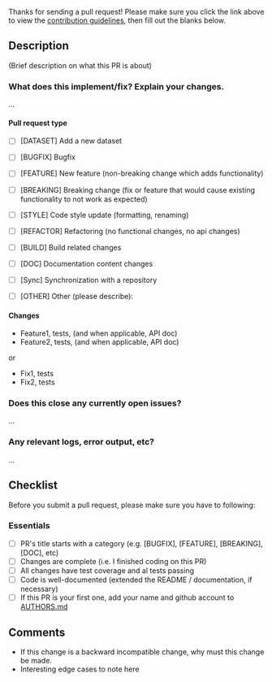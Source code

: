 Thanks for sending a pull request! 
Please make sure you click the link above to view the [contribution guidelines](../blob/master/CONTRIBUTE.md), 
then fill out the blanks below.

## Description ##
(Brief description on what this PR is about)

### What does this implement/fix? Explain your changes.
...

#### Pull request type
- [ ] [DATASET] Add a new dataset
- [ ] [BUGFIX] Bugfix
- [ ] [FEATURE] New feature (non-breaking change which adds functionality)
- [ ] [BREAKING] Breaking change (fix or feature that would cause existing functionality to not work as expected)
- [ ] [STYLE] Code style update (formatting, renaming)
- [ ] [REFACTOR] Refactoring (no functional changes, no api changes)
- [ ] [BUILD] Build related changes
- [ ] [DOC] Documentation content changes
- [ ] [Sync] Synchronization with a repository 
- [ ] [OTHER] Other (please describe): 


#### Changes
- Feature1, tests, (and when applicable, API doc)
- Feature2, tests, (and when applicable, API doc)

or

- Fix1, tests
- Fix2, tests

### Does this close any currently open issues?
...

### Any relevant logs, error output, etc?
...

## Checklist ##
Before you submit a pull request, please make sure you have to following:

### Essentials ###
- [ ] PR's title starts with a category (e.g. [BUGFIX], [FEATURE], [BREAKING], [DOC], etc)
- [ ] Changes are complete (i.e. I finished coding on this PR)
- [ ] All changes have test coverage and al tests passing
- [ ] Code is well-documented (extended the README / documentation, if necessary)
- [ ] If this PR is your first one, add your name and github account to [AUTHORS.md](https://github.com/bigdata-ustc/EduData/blob/master/AUTHORS.md)

## Comments ##
- If this change is a backward incompatible change, why must this change be made.
- Interesting edge cases to note here

